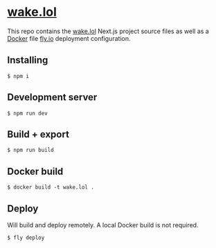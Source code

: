 [wake.lol][site]
================

This repo contains the [wake.lol][site] Next.js project source files as well as
a [Docker][docker] file [fly.io][fly] deployment configuration.

Installing
----------

    $ npm i

Development server
------------------

    $ npm run dev

Build + export
--------------

    $ npm run build

Docker build
------------

    $ docker build -t wake.lol .

Deploy
------

Will build and deploy remotely. A local Docker build is not required.

    $ fly deploy

[site]: https://wake.lol/
[docker]: https://www.docker.com/
[fly]: https://fly.io/
